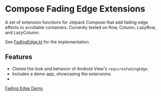 # Compose Fading Edge Extensions

A set of extension functions for Jetpack Compose that add fading edge effects to scrollable containers. Currently tested on Row, Column, LazyRow, and LazyColumn.

See [FadingEdge.kt](app/src/main/java/kr/co/diskerr/composefadingedgedemo/component/modifier/FadingEdge.kt) for the implementation.

## Features
* Clones the look and behavior of Android View's `requiresFadingEdge`.
* Includes a demo app, showcasing the extensions.
* 
[Fading Edge Demo](https://github.com/diskerr/ComposeFadingEdgeDemo/assets/39640447/d791b17f-44c0-4261-b059-a5e8e3ae3aa8)




